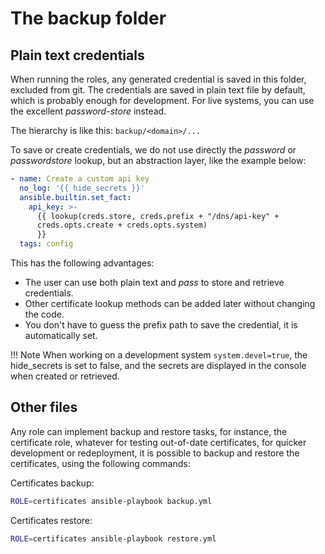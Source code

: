 # The backup folder


## Plain text credentials

When running the roles, any generated credential is saved in this folder, excluded from
git. The credentials are saved in plain text file by default, which is probably enough for
development. For live systems, you can use the excellent *password-store* instead.

The hierarchy is like this: `backup/<domain>/...`

To save or create credentials, we do not use directly the _password_ or _passwordstore_
lookup, but an abstraction layer, like the example below:

```yml
- name: Create a custom api key
  no_log: '{{ hide_secrets }}'
  ansible.builtin.set_fact:
    api_key: >-
      {{ lookup(creds.store, creds.prefix + "/dns/api-key" +
      creds.opts.create + creds.opts.system)
      }}
  tags: config
```

This has the following advantages:

- The user can use both plain text and _pass_ to store and retrieve credentials.
- Other certificate lookup methods can be added later without changing the code.
- You don't have to guess the prefix path to save the credential, it is automatically set.

!!! Note When working on a development system `system.devel=true`, the hide_secrets is set
    to false, and the secrets are displayed in the console when created or retrieved.


## Other files

Any role can implement backup and restore tasks, for instance, the certificate role,
whatever for testing out-of-date certificates, for quicker development or redeployment, it
is possible to backup and restore the certificates, using the following commands:

Certificates backup:

```sh
ROLE=certificates ansible-playbook backup.yml
```

Certificates restore:

```sh
ROLE=certificates ansible-playbook restore.yml
```
